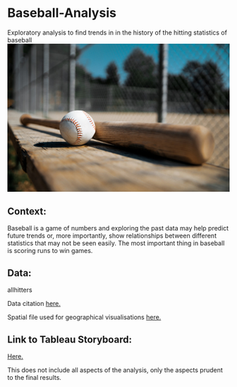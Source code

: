# Baseball-Analysis

Exploratory analysis to find trends in in the history of the hitting statistics of baseball
![](https://github.com/ktguzic/Baseball-Analysis/blob/5c48847299a80dec5e8f0cac7a9a5952254ef18d/baseball-bat-ball.jpg)

## Context:
Baseball is a game of numbers and exploring the past data may help predict future trends or, more importantly, show relationships between different statistics that may not be seen easily. The most important thing in baseball is scoring runs to win games. 

## Data:

allhitters

Data citation [here.](https://www.kaggle.com/datasets/finkleiseinhorn/mlb-every-player-in-mlb-history)

Spatial file used for geographical visualisations [here.](https://drive.google.com/file/d/1eYG0FfeZHBquyg-vH4QOV_pafGw0ASuK/view?usp=sharing) 

## Link to Tableau Storyboard:
[Here.](https://public.tableau.com/views/FinalBaseballAnalysis_16582833640240/FinalBaseballAnalysis?:language=enUS&:display_count=n&:origin=viz_share_link)

This does not include all aspects of the analysis, only the aspects prudent to the final results.
